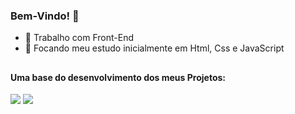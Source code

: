 ### Bem-Vindo! 👋

- 🔭 Trabalho com Front-End
- 🌱 Focando meu estudo inicialmente em Html, Css e JavaScript

##

#### Uma base do desenvolvimento dos meus Projetos:

<img src="https://github-readme-stats.vercel.app/api?username=Biwceni">
<img src="https://github-readme-stats.vercel.app/api/top-langs/?username=Biwceni">

